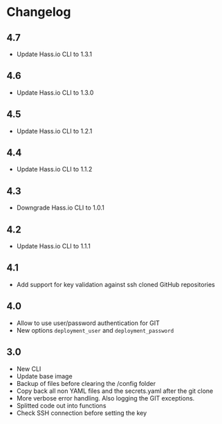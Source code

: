 # Changelog

## 4.7
- Update Hass.io CLI to 1.3.1

## 4.6
- Update Hass.io CLI to 1.3.0

## 4.5
- Update Hass.io CLI to 1.2.1

## 4.4
- Update Hass.io CLI to 1.1.2

## 4.3
- Downgrade Hass.io CLI to 1.0.1

## 4.2
- Update Hass.io CLI to 1.1.1

## 4.1
- Add support for key validation against ssh cloned GitHub repositories

## 4.0
- Allow to use user/password authentication for GIT
- New options `deployment_user` and `deployment_password`

## 3.0
- New CLI
- Update base image
- Backup of files before clearing the /config folder
- Copy back all non YAML files and the secrets.yaml after the git clone
- More verbose error handling. Also logging the GIT exceptions.
- Splitted code out into functions
- Check SSH connection before setting the key
